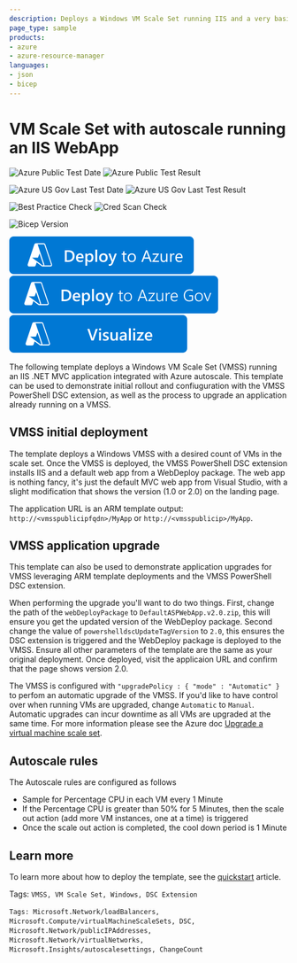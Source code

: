 ```yaml
---
description: Deploys a Windows VM Scale Set running IIS and a very basic .NET MVC web app. The VMSS PowerShell DSC Extension is leveraged to do the IIS install and WebDeploy package deployment.
page_type: sample
products:
- azure
- azure-resource-manager
languages:
- json
- bicep
---
```

# VM Scale Set with autoscale running an IIS WebApp

![Azure Public Test Date](https://azurequickstartsservice.blob.core.windows.net/badges/demos/vmss-windows-webapp-dsc-autoscale/PublicLastTestDate.svg)
![Azure Public Test Result](https://azurequickstartsservice.blob.core.windows.net/badges/demos/vmss-windows-webapp-dsc-autoscale/PublicDeployment.svg)

![Azure US Gov Last Test Date](https://azurequickstartsservice.blob.core.windows.net/badges/demos/vmss-windows-webapp-dsc-autoscale/FairfaxLastTestDate.svg)
![Azure US Gov Last Test Result](https://azurequickstartsservice.blob.core.windows.net/badges/demos/vmss-windows-webapp-dsc-autoscale/FairfaxDeployment.svg)

![Best Practice Check](https://azurequickstartsservice.blob.core.windows.net/badges/demos/vmss-windows-webapp-dsc-autoscale/BestPracticeResult.svg)
![Cred Scan Check](https://azurequickstartsservice.blob.core.windows.net/badges/demos/vmss-windows-webapp-dsc-autoscale/CredScanResult.svg)

![Bicep Version](https://azurequickstartsservice.blob.core.windows.net/badges/demos/vmss-windows-webapp-dsc-autoscale/BicepVersion.svg)

[![Deploy To Azure](https://raw.githubusercontent.com/Azure/azure-quickstart-templates/master/1-CONTRIBUTION-GUIDE/images/deploytoazure.svg?sanitize=true)](https://portal.azure.com/#create/Microsoft.Template/uri/https%3A%2F%2Fraw.githubusercontent.com%2FAzure%2Fazure-quickstart-templates%2Fmaster%2Fdemos%2Fvmss-windows-webapp-dsc-autoscale%2Fazuredeploy.json)
[![Deploy To Azure US Gov](https://raw.githubusercontent.com/Azure/azure-quickstart-templates/master/1-CONTRIBUTION-GUIDE/images/deploytoazuregov.svg?sanitize=true)](https://portal.azure.us/#create/Microsoft.Template/uri/https%3A%2F%2Fraw.githubusercontent.com%2FAzure%2Fazure-quickstart-templates%2Fmaster%2Fdemos%2Fvmss-windows-webapp-dsc-autoscale%2Fazuredeploy.json)
[![Visualize](https://raw.githubusercontent.com/Azure/azure-quickstart-templates/master/1-CONTRIBUTION-GUIDE/images/visualizebutton.svg?sanitize=true)](http://armviz.io/#/?load=https%3A%2F%2Fraw.githubusercontent.com%2FAzure%2Fazure-quickstart-templates%2Fmaster%2Fdemos%2Fvmss-windows-webapp-dsc-autoscale%2Fazuredeploy.json)

The following template deploys a Windows VM Scale Set (VMSS) running an IIS .NET MVC application integrated with Azure autoscale. This template can be used to demonstrate initial rollout and confiuguration with the VMSS PowerShell DSC extension, as well as the process to upgrade an application already running on a VMSS.

## VMSS initial deployment

The template deploys a Windows VMSS with a desired count of VMs in the scale set. Once the VMSS is deployed, the VMSS PowerShell DSC extension installs IIS and a default web app from a WebDeploy package. The web app is nothing fancy, it's just the default MVC web app from Visual Studio, with a slight modification that shows the version (1.0 or 2.0) on the landing page.

The application URL is an ARM template output: `http://<vmsspublicipfqdn>/MyApp` or `http://<vmsspublicip>/MyApp`.

## VMSS application upgrade

This template can also be used to demonstrate application upgrades for VMSS leveraging ARM template deployments and the VMSS PowerShell DSC extension.

When performing the upgrade you'll want to do two things. First, change the path of the `webDeployPackage` to `DefaultASPWebApp.v2.0.zip`, this will ensure you get the updated version of the WebDeploy package. Second change the value of `powershelldscUpdateTagVersion` to `2.0`, this ensures the DSC extension is triggered and the WebDeploy package is deployed to the VMSS. Ensure all other parameters of the template are the same as your original deployment. Once deployed, visit the applicaion URL and confirm that the page shows version 2.0.

The VMSS is configured with `"upgradePolicy : { "mode" : "Automatic" }` to perfom an automatic upgrade of the VMSS. If you'd like to have control over when running VMs are upgraded, change `Automatic` to `Manual`. Automatic upgrades can incur downtime as all VMs are upgraded at the same time. For more information please see the Azure doc [Upgrade a virtual machine scale set](https://docs.microsoft.com/azure/virtual-machine-scale-sets/virtual-machine-scale-sets-upgrade-scale-set).

## Autoscale rules

The Autoscale rules are configured as follows

- Sample for Percentage CPU in each VM every 1 Minute
- If the Percentage CPU is greater than 50% for 5 Minutes, then the scale out action (add more VM instances, one at a time) is triggered
- Once the scale out action is completed, the cool down period is 1 Minute

## Learn more

To learn more about how to deploy the template, see the [quickstart](https://docs.microsoft.com/azure/virtual-machine-scale-sets/quick-create-template-windows) article.

Tags: `VMSS, VM Scale Set, Windows, DSC Extension`

`Tags: Microsoft.Network/loadBalancers, Microsoft.Compute/virtualMachineScaleSets, DSC, Microsoft.Network/publicIPAddresses, Microsoft.Network/virtualNetworks, Microsoft.Insights/autoscalesettings, ChangeCount`